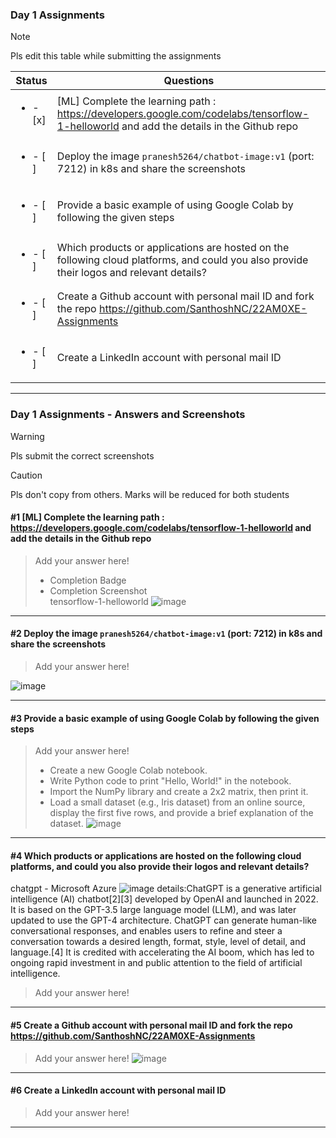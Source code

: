### Day 1 Assignments

> [!NOTE]
> Pls edit this table while submitting the assignments

| Status         | Questions     | 
|----------------|---------------|
| <ul><li>- [x] </li></ul> | [ML] Complete the learning path : https://developers.google.com/codelabs/tensorflow-1-helloworld and add the details in the Github repo |
| <ul><li>- [ ] </li></ul> | Deploy the image `pranesh5264/chatbot-image:v1` (port: 7212) in k8s and share the screenshots |
| <ul><li>- [ ] </li></ul> | Provide a basic example of using Google Colab by following the given steps  |
| <ul><li>- [ ] </li></ul> | Which products or applications are hosted on the following cloud platforms, and could you also provide their logos and relevant details?  |
| <ul><li>- [ ] </li></ul> | Create a Github account with personal mail ID and fork the repo https://github.com/SanthoshNC/22AM0XE-Assignments  |
| <ul><li>- [ ] </li></ul> | Create a LinkedIn account with personal mail ID  |


***

### Day 1 Assignments - Answers and Screenshots

> [!WARNING]
> Pls submit the correct screenshots

> [!CAUTION]
> Pls don't copy from others. Marks will be reduced for both students

#### #1 [ML] Complete the learning path : https://developers.google.com/codelabs/tensorflow-1-helloworld and add the details in the Github repo
> Add your answer here!
> - Completion Badge
> - Completion Screenshot	
tensorflow-1-helloworld
![image](https://github.com/user-attachments/assets/8bfceab5-99dd-4484-ae9c-95950606f672)


***

#### #2 Deploy the image `pranesh5264/chatbot-image:v1` (port: 7212) in k8s and share the screenshots
> Add your answer here!

![image](https://github.com/user-attachments/assets/b0294c54-4f98-4167-9f81-08807e834440)

***

#### #3 Provide a basic example of using Google Colab by following the given steps
> Add your answer here!
> - Create a new Google Colab notebook.
> - Write Python code to print "Hello, World!" in the notebook.
> - Import the NumPy library and create a 2x2 matrix, then print it.
> - Load a small dataset (e.g., Iris dataset) from an online source, display the first five rows, and provide a brief explanation of the dataset.
![image](https://github.com/user-attachments/assets/2ae94828-7061-4a59-850a-476457693ef0)

***

#### #4 Which products or applications are hosted on the following cloud platforms, and could you also provide their logos and relevant details? 
  

chatgpt - Microsoft Azure
![image](https://github.com/user-attachments/assets/52545d2b-08fa-4c3b-8f0f-3b05c4e105e3)
details:ChatGPT is a generative artificial intelligence (AI) chatbot[2][3] developed by OpenAI and launched in 2022. It is based on the GPT-3.5 large language model (LLM), and was later updated to use the GPT-4 architecture. ChatGPT can generate human-like conversational responses, and enables users to refine and steer a conversation towards a desired length, format, style, level of detail, and language.[4] It is credited with accelerating the AI boom, which has led to ongoing rapid investment in and public attention to the field of artificial intelligence.
> Add your answer here!

***

#### #5 Create a Github account with personal mail ID and fork the repo https://github.com/SanthoshNC/22AM0XE-Assignments
> Add your answer here!
![image](https://github.com/user-attachments/assets/074375ec-f1ca-4a0a-81de-9f9e3137fc51)

***

#### #6 Create a LinkedIn account with personal mail ID
> Add your answer here!

***
